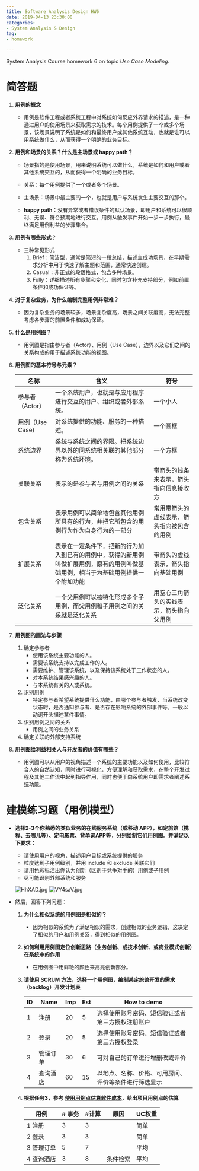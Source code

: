 ```yaml
---
title: Software Analysis Design HW6
date: 2019-04-13 23:30:00
categories:
- System Analysis & Design
tag:
- homework

---
```




System Analysis Course homework 6 on topic *Use Case Modeling*.

# 简答题

1. **用例的概念**

   - 用例是软件工程或者系统工程中对系统如何反应外界请求的描述，是一种通过用户的使用场景来获取需求的技术。每个用例提供了一个或多个场景，该场景说明了系统是如何和最终用户或其他系统互动，也就是谁可以用系统做什么，从而获得一个明确的业务目标。

2. **用例和场景的关系？什么是主场景或 happy path？**

   - 场景指的是使用场景，用来说明系统可以做什么，系统是如何和用户或者其他系统交互的，从而获得一个明确的业务目标。

   - 关系：每个用例提供了一个或者多个场景。
   - 主场景：场景中最主要的一个，也就是用户与系统发生主要交互的那个。
   - ****happy** path**：没有异常或者错误条件的默认场景，即用户和系统可以很顺利、无误、符合预期地进行交互。用例从触发事件开始一步一步执行，最终满足用例利益的步骤集合。

3. **用例有哪些形式**？

   - 三种常见形式
     1. Brief：简洁型，通常是简短的一段总结，描述主成功场景，在早期需求分析中用于快速了解主题和范围，通常快速创建。
     2. Casual：非正式的段落格式，包含多种场景。
     3. Fully：详细描述所有步骤和变化，同时包含补充支持部分，例如前置条件和成功保证等。

4. **对于复杂业务，为什么编制完整用例非常难？**

   - 因为复杂业务的场景较多，场景复杂度高，场景之间关联度高，无法完整考虑各步骤的前置条件和成功保证。

5. **什么是用例图？**

   - 用例图是指由参与者（Actor）、用例（Use Case），边界以及它们之间的关系构成的用于描述系统功能的视图。

6. **用例图的基本符号与元素？**

   | 名称            | 含义                                                         | 符号                                       |
   | --------------- | ------------------------------------------------------------ | ------------------------------------------ |
   | 参与者（Actor） | 一个系统用户，也就是与应用程序进行交互的用户、组织或者外部系统。 | 一个小人                                   |
   | 用例（Use Case) | 对系统提供的功能、服务的一种描述。                           | 一个圆框                                   |
   | 系统边界        | 系统与系统之间的界限。把系统边界以外的同系统相关联的其他部分称为系统环境。 | 一个方框                                   |
   | 关联关系        | 表示的是参与者与用例之间的关系                               | 带箭头的线条来表示，箭头指向信息接收方     |
   | 包含关系        | 表示用例可以简单地包含其他用例所具有的行为，并把它所包含的用例行为作为自身行为的一部分 | 常用带箭头的虚线表示，箭头指向被包含的用例 |
   | 扩展关系        | 表示在一定条件下，把新的行为加入到已有的用例中，获得的新用例叫做扩展用例，原有的用例叫做基础用例，相当于为基础用例提供一个附加功能 | 带箭头的虚线表示，箭头指向基础用例         |
   | 泛化关系        | 一个父用例可以被特化形成多个子用例，而父用例和子用例之间的关系就是泛化关系 | 用空心三角箭头的实线表示，箭头指向父用例   |

   

7. **用例图的画法与步骤**

   1. 确定参与者
      - 使用该系统主要功能的人。
      - 需要该系统支持以完成工作的人。
      - 需要维护、管理该系统，以及保持该系统处于工作状态的人。
      - 对本系统结果感兴趣的人。
      - 与本系统有关的人或系统。
   2. 识别用例
      - 特定参与者希望系统提供什么功能，由哪个参与者触发、当系统改变状态时，是否通知参与者、是否存在影响系统的外部事件等。一般以动词开头描述某件事情。
   3. 识别用例之间的关系
      - 用例之间的业务关系
   4. 确定关联的外部支持系统

8. **用例图给利益相关人与开发者的价值有哪些？**

   - 用例图可以从用户的视角描述一个系统的主要功能以及如何使用，比较符合人的自然认知，同时进行可视化，方便理解和获取需求，在整个开发过程及其他工作流中起到指导作用，同时也便于向系统用户即需求者阐述系统功能。

# 建模练习题（用例模型）

- **选择2-3个你熟悉的类似业务的在线服务系统（或移动 APP），如定旅馆（携程、去哪儿等）、定电影票、背单词APP等，分别绘制它们用例图。并满足以下要求：**

  - 请使用用户的视角，描述用户目标或系统提供的服务
  - 粒度达到子用例级别，并用 include 和 exclude 关联它们
  - 请用色彩标注出你认为创新（区别于竞争对手的）用例或子用例
  - 尽可能识别外部系统和服务

  ![HhXAD.jpg](https://ww2.yunjiexi.club/2019/06/04/HhTV4.jpg)
  ![VY4saV.jpg](https://s2.ax1x.com/2019/06/04/VY4saV.jpg)

- 然后，回答下列问题：
  1. **为什么相似系统的用例图是相似的？**

     - 因为相似的系统为了满足相似的需求，创建相似的业务逻辑，这决定了相似的用户和用例关系，得到相似的用例图。

  2. **如何利用用例图定位创新思路（业务创新、或技术创新、或商业模式创新）在系统中的作用**

     - 在用例图中用鲜艳的颜色来高亮创新部分。

  3. **请使用 SCRUM 方法，选择一个用例图，编制某定旅馆开发的需求（backlog）开发计划表**

     | ID   | Name     | Imp  | Est  | How to demo                                          |
     | ---- | -------- | ---- | ---- | ---------------------------------------------------- |
     | 1    | 注册     | 20   | 5    | 选择使用账号密码、短信验证或者第三方授权注册账户     |
     | 2    | 登录     | 20   | 5    | 选择使用账号密码、短信验证或者第三方授权登录         |
     | 3    | 管理订单 | 30   | 6    | 可对自己的订单进行增删改或评价                       |
     | 4    | 查询酒店 | 60   | 15   | 以地点、名称、价格、可用房间、评价等条件进行筛选显示 |

     

  4. **根据任务3，参考 [使用用例点估算软件成本](https://www.ibm.com/developerworks/cn/rational/edge/09/mar09/collaris_dekker/index.html)，给出项目用例点的估算**

     | 用例       | \# 事务 | \#计算 | 原因     | UC权重 |
     | ---------- | ------- | ------ | -------- | ------ |
     | 1 注册     | 3       | 3      |          | 简单   |
     | 2 登录     | 3       | 3      |          | 简单   |
     | 3 管理订单 | 5       | 7      |          | 平均   |
     | 4 查询酒店 | 3       | 8      | 条件检索 | 平均   |

      